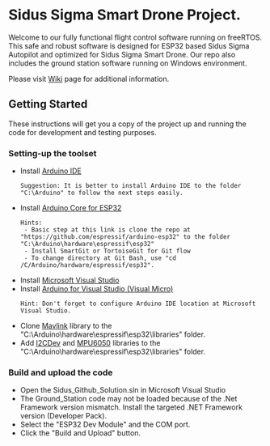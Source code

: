 # Sidus Sigma Smart Drone Project.

Welcome to our fully functional flight control software running on freeRTOS. This safe and robust software is designed for ESP32 based Sidus Sigma Autopilot and optimized for Sidus Sigma Smart Drone. Our repo also includes the ground station software running on Windows environment.

Please visit [Wiki](https://github.com/DevSidus/Sidus_Github/wiki) page for additional information.

## Getting Started
These instructions will get you a copy of the project up and running the code for development and testing purposes.

### Setting-up the toolset

* Install [Arduino IDE](https://www.arduino.cc/en/Main/Software)
  ```
  Suggestion: It is better to install Arduino IDE to the folder "C:\Arduino" to follow the next steps easily. 
  ``` 
* Install [Arduino Core for ESP32](https://github.com/espressif/arduino-esp32)
  ```
  Hints:
   - Basic step at this link is clone the repo at "https://github.com/espressif/arduino-esp32" to the folder "C:\Arduino\hardware\espressif\esp32"
   - Install SmartGit or TortoiseGit for Git flow
   - To change directory at Git Bash, use "cd /C/Arduino/hardware/espressif/esp32".
  ```
* Install [Microsoft Visual Studio](https://visualstudio.microsoft.com/)
* Install [Arduino for Visual Studio (Visual Micro)](https://www.visualmicro.com/)
  ```
  Hint: Don't forget to configure Arduino IDE location at Microsoft Visual Studio. 
  ``` 
* Clone [Mavlink](https://github.com/mavlink/c_library_v2.git) library to the "C:\Arduino\hardware\espressif\esp32\libraries" folder.
* Add [I2CDev](https://github.com/DevSidus/Wiki_Documents/blob/master/Global_Arduino_Libraries/I2Cdev.zip) and [MPU6050](https://github.com/DevSidus/Wiki_Documents/blob/master/Global_Arduino_Libraries/MPU6050.zip) libraries to the "C:\Arduino\hardware\espressif\esp32\libraries" folder.

### Build and upload the code
* Open the Sidus_Github_Solution.sln in Microsoft Visual Studio
* The Ground_Station code may not be loaded because of the .Net Framework version mismatch. Install the targeted .NET Framework version (Developer Pack).
* Select the "ESP32 Dev Module" and the COM port.
* Click the "Build and Upload" button.
